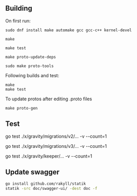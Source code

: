 ## Building

On first run:

```
sudo dnf install make automake gcc gcc-c++ kernel-devel

make

make test

make proto-update-deps

sudo make proto-tools
```

Following builds and test:

```
make
make test
```

To update protos after editing .proto files

```
make proto-gen
```

## Test

go test ./x/gravity/migrations/v2/... -v --count=1

go test ./x/gravity/migrations/v3/... -v --count=1

go test ./x/gravity/keeper/... -v --count=1

## Update swagger

```bash
go install github.com/rakyll/statik
statik -src doc/swagger-ui/ -dest doc -f
```
